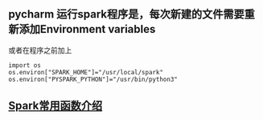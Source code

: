 ## pycharm 运行spark程序是，每次新建的文件需要重新添加Environment variables
或者在程序之前加上
```
import os
os.environ["SPARK_HOME"]="/usr/local/spark"
os.environ["PYSPARK_PYTHON"]="/usr/bin/python3"
```

## [Spark常用函数介绍](https://www.cnblogs.com/yxpblog/p/5269314.html)
